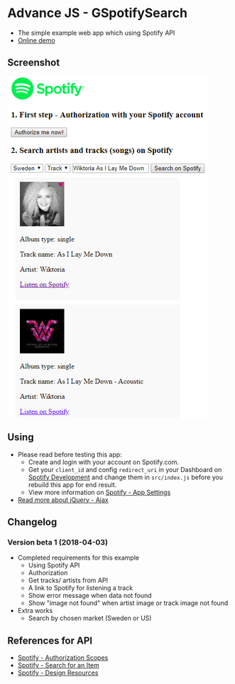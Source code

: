# Advance JS - GSpotifySearch
* The simple example web app which using Spotify API
* [Online demo](https://nguyenkhois.github.io/advjs-spotifysearch/public/)

## Screenshot
![Screenshot](public/images/gspotifysearch.png)

## Using
* Please read before testing this app:
    * Create and login with your account on Spotify.com.
    * Get your `client_id` and config `redirect_uri` in your Dashboard on [Spotify Development](https://beta.developer.spotify.com/) and change them in `src/index.js` before you rebuild this app for end result.
    * View more information on [Spotify - App Settings](https://beta.developer.spotify.com/documentation/general/guides/app-settings/)
* [Read more about jQuery - Ajax](http://api.jquery.com/jquery.ajax/)

## Changelog
### Version beta 1 (2018-04-03)
* Completed requirements for this example
    * Using Spotify API
    * Authorization
    * Get tracks/ artists from API
    * A link to Spotify for listening a track
    * Show error message when data not found
    * Show "image not found" when artist image or track image not found
* Extra works
    * Search by chosen market (Sweden or US)

## References for API
* [Spotify - Authorization Scopes](https://beta.developer.spotify.com/documentation/general/guides/scopes/)
* [Spotify - Search for an Item](https://beta.developer.spotify.com/documentation/web-api/reference/search/search/)
* [Spotify - Design Resources](https://developer.spotify.com/design/)
